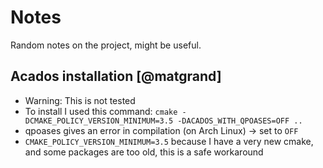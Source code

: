# Notes
Random notes on the project, might be useful.



## Acados installation [@matgrand] 
- Warning: This is not tested
- To install I used this command: `cmake -DCMAKE_POLICY_VERSION_MINIMUM=3.5 -DACADOS_WITH_QPOASES=OFF ..`
- qpoases gives an error in compilation (on Arch Linux) -> set to `OFF`
- `CMAKE_POLICY_VERSION_MINIMUM=3.5` because I have a very new cmake, and some packages are too old,
  this is a safe workaround